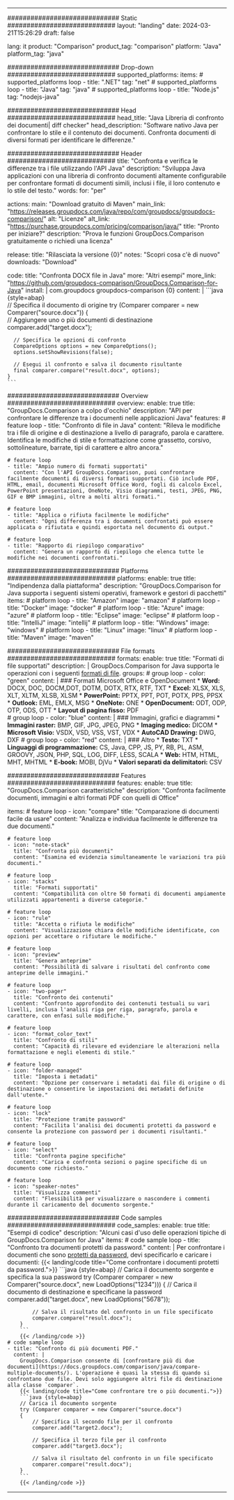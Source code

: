 
---
############################# Static ############################
layout: "landing"
date: 2024-03-21T15:26:29
draft: false

lang: it
product: "Comparison"
product_tag: "comparison"
platform: "Java"
platform_tag: "java"

############################# Drop-down ############################
supported_platforms:
  items:
    # supported_platforms loop
    - title: ".NET"
      tag: "net"
    # supported_platforms loop
    - title: "Java"
      tag: "java"
    # supported_platforms loop
    - title: "Node.js"
      tag: "nodejs-java"

############################# Head ############################
head_title: "Java Libreria di confronto dei documenti| diff checker"
head_description: "Software nativo Java per confrontare lo stile e il contenuto dei documenti. Confronta documenti di diversi formati per identificare le differenze."

############################# Header ############################
title: "Confronta e verifica le differenze tra i file utilizzando l'API Java"
description: "Sviluppa Java applicazioni con una libreria di confronto documenti altamente configurabile per confrontare formati di documenti simili, inclusi i file, il loro contenuto e lo stile del testo."
words:
  for: "per"

actions:
  main: "Download gratuito di Maven"
  main_link: "https://releases.groupdocs.com/java/repo/com/groupdocs/groupdocs-comparison/"
  alt: "Licenze"
  alt_link: "https://purchase.groupdocs.com/pricing/comparison/java/"
  title: "Pronto per iniziare?"
  description: "Prova le funzioni GroupDocs.Comparison gratuitamente o richiedi una licenza"

release:
  title: "Rilasciata la versione {0}"
  notes: "Scopri cosa c'è di nuovo"
  downloads: "Download"

code:
  title: "Confronta DOCX file in Java"
  more: "Altri esempi"
  more_link: "https://github.com/groupdocs-comparison/GroupDocs.Comparison-for-Java"
  install: |
    <dependency>
      <groupId>com.groupdocs</groupId>
      <artifactId>groupdocs-comparison</artifactId>
      <version>{0}</version>
    </dependency>
  content: |
    ```java {style=abap}  
    // Specifica il documento di origine
    try (Comparer comparer = new Comparer("source.docx"))
    {    
      // Aggiungere uno o più documenti di destinazione
      comparer.add("target.docx");

      // Specifica le opzioni di confronto
      CompareOptions options = new CompareOptions();
      options.setShowRevisions(false);

      // Esegui il confronto e salva il documento risultante
      final comparer.compare("result.docx", options);
    }    
    ```

############################# Overview ############################
overview:
  enable: true
  title: "GroupDocs.Comparison a colpo d'occhio"
  description: "API per confrontare le differenze tra i documenti nelle applicazioni Java"
  features:
    # feature loop
    - title: "Confronto di file in Java"
      content: "Rileva le modifiche tra i file di origine e di destinazione a livello di paragrafo, parola e carattere. Identifica le modifiche di stile e formattazione come grassetto, corsivo, sottolineature, barrate, tipi di carattere e altro ancora."

    # feature loop
    - title: "Ampio numero di formati supportati"
      content: "Con l'API GroupDocs.Comparison, puoi confrontare facilmente documenti di diversi formati supportati. Ciò include PDF, HTML, email, documenti Microsoft Office Word, fogli di calcolo Excel, PowerPoint presentazioni, OneNote, Visio diagrammi, testi, JPEG, PNG, GIF e BMP immagini, oltre a molti altri formati."

    # feature loop
    - title: "Applica o rifiuta facilmente le modifiche"
      content: "Ogni differenza tra i documenti confrontati può essere applicata o rifiutata e quindi esportata nel documento di output."

    # feature loop
    - title: "Rapporto di riepilogo comparativo"
      content: "Genera un rapporto di riepilogo che elenca tutte le modifiche nei documenti confrontati."

############################# Platforms ############################
platforms:
  enable: true
  title: "Indipendenza dalla piattaforma"
  description: "GroupDocs.Comparison for Java supporta i seguenti sistemi operativi, framework e gestori di pacchetti"
  items:
    # platform loop
    - title: "Amazon"
      image: "amazon"
    # platform loop
    - title: "Docker"
      image: "docker"
    # platform loop
    - title: "Azure"
      image: "azure"
    # platform loop
    - title: "Eclipse"
      image: "eclipse"
    # platform loop
    - title: "IntelliJ"
      image: "intellij"
    # platform loop
    - title: "Windows"
      image: "windows"
    # platform loop
    - title: "Linux"
      image: "linux"
    # platform loop
    - title: "Maven"
      image: "maven"

############################# File formats ############################
formats:
  enable: true
  title: "Formati di file supportati"
  description: |
    GroupDocs.Comparison for Java supporta le operazioni con i seguenti [formati di file](https://docs.groupdocs.com/comparison/java/supported-document-formats/).
  groups:
    # group loop
    - color: "green"
      content: |
        ### Formati Microsoft Office e OpenDocument
        * **Word:** DOCX, DOC, DOCM,DOT, DOTM, DOTX, RTX, RTF, TXT
        * **Excel:** XLSX, XLS, XLT, XLTM, XLSB, XLSM
        * **PowerPoint:** PPTX, PPT, POT, POTX, PPS, PPSX
        * **Outlook:** EML, EMLX, MSG
        * **OneNote:** ONE
        * **OpenDocument:** ODT, ODP, OTP, ODS, OTT
        * **Layout di pagina fisso:** PDF        
    # group loop
    - color: "blue"
      content: |
        ### Immagini, grafici e diagrammi
        * **Immagini raster:** BMP, GIF, JPG, JPEG, PNG
        * **Imaging medico:** DICOM
        * **Microsoft Visio:** VSDX, VSD, VSS, VST, VDX
        * **AutoCAD Drawing:** DWG, DXF
      # group loop
    - color: "red"
      content: |
        ### Altro
        * **Testo:** TXT
        * **Linguaggi di programmazione:** CS, Java, CPP, JS, PY, RB, PL, ASM, GROOVY, JSON, PHP, SQL, LOG, DIFF, LESS, SCALA
        * **Web:** HTM, HTML, MHT, MHTML
        * **E-book:** MOBI, DjVu
        * **Valori separati da delimitatori:** CSV

############################# Features ############################
features:
  enable: true
  title: "GroupDocs.Comparison caratteristiche"
  description: "Confronta facilmente documenti, immagini e altri formati PDF con quelli di Office"

  items:
    # feature loop
    - icon: "compare"
      title: "Comparazione di documenti facile da usare"
      content: "Analizza e individua facilmente le differenze tra due documenti."

    # feature loop
    - icon: "note-stack"
      title: "Confronta più documenti"
      content: "Esamina ed evidenzia simultaneamente le variazioni tra più documenti."

    # feature loop
    - icon: "stacks"
      title: "Formati supportati"
      content: "Compatibilità con oltre 50 formati di documenti ampiamente utilizzati appartenenti a diverse categorie."

    # feature loop
    - icon: "rule"
      title: "Accetta o rifiuta le modifiche"
      content: "Visualizzazione chiara delle modifiche identificate, con opzioni per accettare o rifiutare le modifiche."

    # feature loop
    - icon: "preview"
      title: "Genera anteprime"
      content: "Possibilità di salvare i risultati del confronto come anteprime delle immagini."

    # feature loop
    - icon: "two-pager"
      title: "Confronto dei contenuti"
      content: "Confronto approfondito dei contenuti testuali su vari livelli, inclusa l'analisi riga per riga, paragrafo, parola e carattere, con enfasi sulle modifiche."

    # feature loop
    - icon: "format_color_text"
      title: "Confronto di stili"
      content: "Capacità di rilevare ed evidenziare le alterazioni nella formattazione e negli elementi di stile."

    # feature loop
    - icon: "folder-managed"
      title: "Imposta i metadati"
      content: "Opzione per conservare i metadati dai file di origine o di destinazione o consentire le impostazioni dei metadati definite dall'utente."

    # feature loop
    - icon: "lock"
      title: "Protezione tramite password"
      content: "Facilita l'analisi dei documenti protetti da password e consente la protezione con password per i documenti risultanti."

    # feature loop
    - icon: "select"
      title: "Confronta pagine specifiche"
      content: "Carica e confronta sezioni o pagine specifiche di un documento come richiesto."

    # feature loop
    - icon: "speaker-notes"
      title: "Visualizza commenti"
      content: "Flessibilità per visualizzare o nascondere i commenti durante il caricamento del documento sorgente."

############################# Code samples ############################
code_samples:
  enable: true
  title: "Esempi di codice"
  description: "Alcuni casi d'uso delle operazioni tipiche di GroupDocs.Comparison for Java"
  items:
    # code sample loop
    - title: "Confronto tra documenti protetti da password."
      content: |
        Per confrontare i documenti che sono [protetti da password](https://docs.groupdocs.com/comparison/java/load-password-protected-documents/), devi specificarlo e caricare i documenti:
        {{< landing/code title="Come confrontare i documenti protetti da password.">}}
        ```java {style=abap}
        // Carica il documento sorgente e specifica la sua password
        try (Comparer comparer = new Comparer("source.docx", new LoadOptions("1234")))
        {
            // Carica il documento di destinazione e specificane la password
            comparer.add("target.docx", new LoadOptions("5678"));
        
            // Salva il risultato del confronto in un file specificato
            comparer.compare("result.docx");
        }
        ```
        {{< /landing/code >}}
    # code sample loop
    - title: "Confronto di più documenti PDF."
      content: |
        GroupDocs.Comparison consente di [confrontare più di due documenti](https://docs.groupdocs.com/comparison/java/compare-multiple-documents/). L'operazione è quasi la stessa di quando si confrontano due file. Devi solo aggiungere altri file di destinazione alla classe `comparer`.
        {{< landing/code title="Come confrontare tre o più documenti.">}}
        ```java {style=abap}   
        // Carica il documento sorgente
        try (Comparer comparer = new Comparer("source.docx") 
        {
            // Specifica il secondo file per il confronto
            comparer.add("target2.docx");

            // Specifica il terzo file per il confronto
            comparer.add("target3.docx");

            // Salva il risultato del confronto in un file specificato
            comparer.compare("result.docx");
        }
        ```
        {{< /landing/code >}}

---

